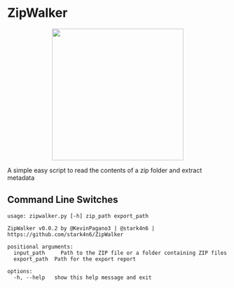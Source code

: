 # ZipWalker

<p align="center">
<img src="https://github.com/stark4n6/ZipWalker/blob/main/zipwalker_logo.png" width="300" height="300">
</p>
A simple easy script to read the contents of a zip folder and extract metadata

## Command Line Switches
```
usage: zipwalker.py [-h] zip_path export_path

ZipWalker v0.0.2 by @KevinPagano3 | @stark4n6 | https://github.com/stark4n6/ZipWalker

positional arguments:
  input_path     Path to the ZIP file or a folder containing ZIP files
  export_path  Path for the export report

options:
  -h, --help   show this help message and exit
```
